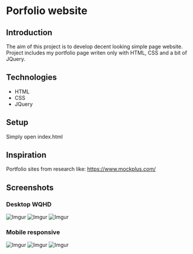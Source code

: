 # Porfolio website
## Introduction
The aim of this project is to develop decent looking simple page website.
Project includes my portfolio page writen only with HTML, CSS and a bit of JQuery.

## Technologies
* HTML
* CSS
* JQuery

## Setup
Simply open index.html

## Inspiration
Portfolio sites from research like: https://www.mockplus.com/

## Screenshots

### Desktop WQHD
![Imgur](https://i.imgur.com/zukwRySm.jpg)
![Imgur](https://i.imgur.com/xBQTObcm.jpg)
![Imgur](https://i.imgur.com/VbqCdjPm.jpg)

### Mobile responsive
![Imgur](https://i.imgur.com/PWPc6kGm.jpg)
![Imgur](https://i.imgur.com/FqYqz2dm.jpg)
![Imgur](https://i.imgur.com/WbfgzyHm.jpg)
